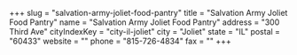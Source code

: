 +++
slug = "salvation-army-joliet-food-pantry"
title = "Salvation Army Joliet Food Pantry"
name = "Salvation Army Joliet Food Pantry"
address = "300 Third Ave"
cityIndexKey = "city-il-joliet"
city = "Joliet"
state = "IL"
postal = "60433"
website = ""
phone = "815-726-4834"
fax = ""
+++
